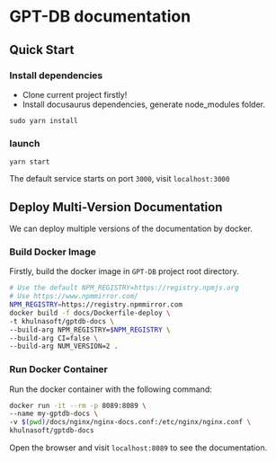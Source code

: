 # GPT-DB documentation 

## Quick Start

### Install dependencies 
- Clone current project firstly!
- Install docusaurus dependencies, generate node_modules folder.

```
sudo yarn install
```

### launch
``` 
yarn start
```

The default service starts on port `3000`, visit `localhost:3000`

## Deploy Multi-Version Documentation

We can deploy multiple versions of the documentation by docker.

### Build Docker Image

Firstly, build the docker image in `GPT-DB` project root directory.

```bash
# Use the default NPM_REGISTRY=https://registry.npmjs.org
# Use https://www.npmmirror.com/
NPM_REGISTRY=https://registry.npmmirror.com
docker build -f docs/Dockerfile-deploy \
-t khulnasoft/gptdb-docs \
--build-arg NPM_REGISTRY=$NPM_REGISTRY \
--build-arg CI=false \
--build-arg NUM_VERSION=2 .
```

### Run Docker Container

Run the docker container with the following command:
```bash
docker run -it --rm -p 8089:8089 \
--name my-gptdb-docs \
-v $(pwd)/docs/nginx/nginx-docs.conf:/etc/nginx/nginx.conf \
khulnasoft/gptdb-docs
```

Open the browser and visit `localhost:8089` to see the documentation.